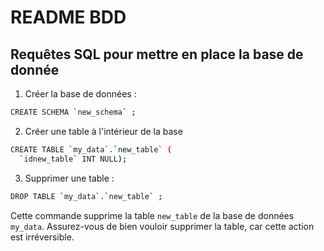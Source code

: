 # README BDD

## Requêtes SQL pour mettre en place la base de donnée

1. Créer la base de données :

```bash
CREATE SCHEMA `new_schema` ;
```

2. Créer une table à l'intérieur de la base

```bash
CREATE TABLE `my_data`.`new_table` (
  `idnew_table` INT NULL);
```

3. Supprimer une table :

```bash
DROP TABLE `my_data`.`new_table` ;
```

Cette commande supprime la table `new_table` de la base de données `my_data`. Assurez-vous de bien vouloir supprimer la table, car cette action est irréversible.
